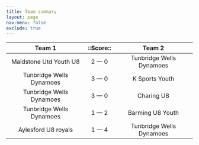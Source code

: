 ```yaml
---
title: Team summary
layout: page
nav-menu: false
exclude: true
---
```




|          Team 1          |  ::Score::  |          Team 2          |
|:------------------------:|:-----------:|:------------------------:|
|  Maidstone Utd Youth U8  | 2 &mdash; 0 | Tunbridge Wells Dynamoes |
| Tunbridge Wells Dynamoes | 3 &mdash; 0 |      K Sports Youth      |
| Tunbridge Wells Dynamoes | 3 &mdash; 0 |        Charing U8        |
| Tunbridge Wells Dynamoes | 1 &mdash; 2 |     Barming U8 Youth     |
|   Aylesford U8 royals    | 1 &mdash; 4 | Tunbridge Wells Dynamoes |

 <br /><br /><br />